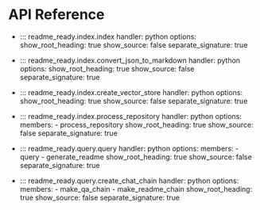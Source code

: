 # API Reference

- ::: readme_ready.index.index
    handler: python
    options:
      show_root_heading: true
      show_source: false
      separate_signature: true

- ::: readme_ready.index.convert_json_to_markdown
    handler: python
    options:
      show_root_heading: true
      show_source: false
      separate_signature: true

- ::: readme_ready.index.create_vector_store
    handler: python
    options:
      show_root_heading: true
      show_source: false
      separate_signature: true

- ::: readme_ready.index.process_repository
    handler: python
    options:
      members:
        - process_repository
      show_root_heading: true
      show_source: false
      separate_signature: true
      
- ::: readme_ready.query.query
    handler: python
    options:
      members:
        - query
        - generate_readme
      show_root_heading: true
      show_source: false
      separate_signature: true

- ::: readme_ready.query.create_chat_chain
    handler: python
    options:
      members:
        - make_qa_chain
        - make_readme_chain
      show_root_heading: true
      show_source: false
      separate_signature: true